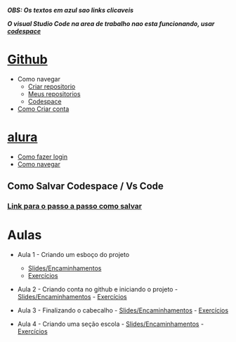 ***OBS: Os textos em azul sao links clicaveis***

***O visual Studio Code na area de trabalho nao esta funcionando, usar [codespace](https://github.com/codespaces)***

#  [Github](https://github.com/)
   - Como navegar
     - [Criar repositorio](https://drive.google.com/file/d/1uy5DU-LmW2gdQa_GAGwqqtjyPRRtrQW2/view?usp=share_link)
     - [Meus repositorios](https://raw.githubusercontent.com/pGabriel12/aula-10032023/main/repositorios.png)
     - [Codespace](https://raw.githubusercontent.com/pGabriel12/aula-07032023/main/criarCodespace.png)
   - [Como Criar conta](https://drive.google.com/file/d/1u16eBeGj8NLlox78OyEJNRpYsZ7UpKtN/view?usp=share_link)

#  [alura](https://cursos.alura.com.br/edutech)
   - [Como fazer login](https://drive.google.com/file/d/11IiLK2oKxbjfjXXiMsHl8O_BN9RUpovp/view?usp=share_link)
   - [Como navegar](https://drive.google.com/file/d/1RDTqoCB4xfAbFfww5T-3BM21gSdJogJC/view?usp=share_link)


## Como Salvar Codespace / Vs Code
### [Link para o passo a passo como salvar](https://drive.google.com/file/d/15g5K--rlwey8p2xOwlNe7BkaGISsJ0HQ/view?usp=share_link)
   
# Aulas

  - Aula 1 - Criando um esboço do projeto
    - [Slides/Encaminhamentos](https://drive.google.com/file/d/1wFhd42B5CXg53cN53FJc6PoWclzjzdn9/view)     
    - [Exercícios](https://forms.gle/VrnfXrQMVy5XYADs5)

   - Aula 2 - Criando conta no github e iniciando o projeto
    - [Slides/Encaminhamentos](https://drive.google.com/file/d/1ngwqvrcsWI4U-FgwNGkwkAtsciXz1aoo/view)
    - [Exercícios](https://forms.gle/bqY8vgDganjfvvBE6)

   - Aula 3 - Finalizando o cabecalho
    - [Slides/Encaminhamentos](https://drive.google.com/file/d/1uO4XwQ8_PMoG848dhIgqpw4znIt2jTTS/view)
    - [Exercícios](https://forms.gle/PWpfw4LFKrCEv5WKA)

   - Aula 4 - Criando uma seção escola
    - [Slides/Encaminhamentos](https://drive.google.com/file/d/1KBBlQJrS36Zljj4xN9-UtGJoB5zt9XjI/view)
    - [Exercícios]()
